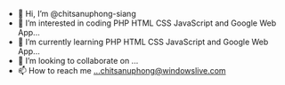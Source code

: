 - 👋 Hi, I’m @chitsanuphong-siang
- 👀 I’m interested in coding PHP HTML CSS JavaScript and Google Web App...
- 🌱 I’m currently learning PHP HTML CSS JavaScript and Google Web App...
- 💞️ I’m looking to collaborate on ...
- 📫 How to reach me ...chitsanuphong@windowslive.com

<!---
chitsanuphong-siang/chitsanuphong-siang is a ✨ special ✨ repository because its `README.md` (this file) appears on your GitHub profile.
You can click the Preview link to take a look at your changes.
--->
